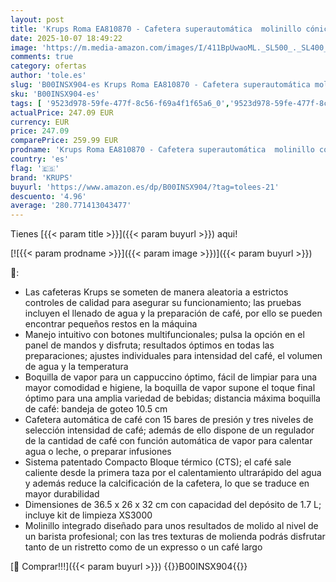 ```yaml
---
layout: post
title: 'Krups Roma EA810870 - Cafetera superautomática  molinillo cónico de metal  con selección e intensidad de café  Boquilla vapor  2 boquillas  incluye kit limpieza'
date: 2025-10-07 18:49:22
image: 'https://m.media-amazon.com/images/I/411BpUwaoML._SL500_._SL400_.jpg'
comments: true
category: ofertas
author: 'tole.es'
slug: 'B00INSX904-es Krups Roma EA810870 - Cafetera superautomática molinillo...'
sku: 'B00INSX904-es'
tags: [ '9523d978-59fe-477f-8c56-f69a4f1f65a6_0','9523d978-59fe-477f-8c56-f69a4f1f65a6_1501','9523d978-59fe-477f-8c56-f69a4f1f65a6_2001','9523d978-59fe-477f-8c56-f69a4f1f65a6_2301','9523d978-59fe-477f-8c56-f69a4f1f65a6_3301','9523d978-59fe-477f-8c56-f69a4f1f65a6_5601','9523d978-59fe-477f-8c56-f69a4f1f65a6_5801','9523d978-59fe-477f-8c56-f69a4f1f65a6_6001','9523d978-59fe-477f-8c56-f69a4f1f65a6_8501','Arborist Merchandising Root','BrandWeekGROPE24_Krups','Cafeteras automáticas','Café y Bebidas Calientes','ElectrodomésticosDeCocinaMoulinex','ElectrodomésticosRowenta','GLPrimeDayGROPE','Hogar y cocina','Los favoritos de nuestros clientes Social: Hogar y cocina','Los favoritos de nuestros clientes: Hogar y cocina','Máquinas cafeteras','Ofertas de electrodomésticos pequeños y grandes','Precios destacados en Hogar y cocina','Self Service','Special Features Stores','Utensilios para café y té','cafetera','krups','🇪🇸', ]
actualPrice: 247.09 EUR
currency: EUR
price: 247.09
comparePrice: 259.99 EUR
prodname: 'Krups Roma EA810870 - Cafetera superautomática  molinillo cónico de metal  con selección e intensidad de café  Boquilla vapor  2 boquillas  incluye kit limpieza'
country: 'es'
flag: '🇪🇸'
brand: 'KRUPS'
buyurl: 'https://www.amazon.es/dp/B00INSX904/?tag=tolees-21'
descuento: '4.96'
average: '280.771413043477'
---
```


Tienes [{{< param title >}}]({{< param buyurl >}}) aqui!

[![{{< param prodname >}}]({{< param image >}})]({{< param buyurl >}})

🔎:

- Las cafeteras Krups se someten de manera aleatoria a estrictos controles de calidad para asegurar su funcionamiento; las pruebas incluyen el llenado de agua y la preparación de café, por ello se pueden encontrar pequeños restos en la máquina
- Manejo intuitivo con botones multifuncionales; pulsa la opción en el panel de mandos y disfruta; resultados óptimos en todas las preparaciones; ajustes individuales para intensidad del café, el volumen de agua y la temperatura
- Boquilla de vapor para un cappuccino óptimo, fácil de limpiar para una mayor comodidad e higiene, la boquilla de vapor supone el toque final óptimo para una amplia variedad de bebidas; distancia máxima boquilla de café: bandeja de goteo 10.5 cm
- Cafetera automática de café con 15 bares de presión y tres niveles de selección intensidad de café; además de ello dispone de un regulador de la cantidad de café con función automática de vapor para calentar agua o leche, o preparar infusiones
- Sistema patentado Compacto Bloque térmico (CTS); el café sale caliente desde la primera taza por el calentamiento ultrarápido del agua y además reduce la calcificación de la cafetera, lo que se traduce en mayor durabilidad
- Dimensiones de 36.5 x 26 x 32 cm con capacidad del depósito de 1.7 L; incluye kit de limpieza XS3000
- Molinillo integrado diseñado para unos resultados de molido al nivel de un barista profesional; con las tres texturas de molienda podrás disfrutar tanto de un ristretto como de un expresso o un café largo

[🛒 Comprar!!!]({{< param buyurl >}})
{{<world>}}B00INSX904{{</world>}}
